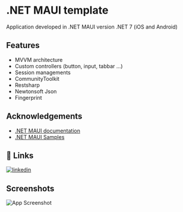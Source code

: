 # .NET MAUI template

Application developed in .NET MAUI version .NET 7 (iOS and Android) 

## Features

- MVVM architecture
- Custom controllers (button, input, tabbar ...)
- Session managements 
- CommunityToolkit
- Restsharp
- Newtonsoft Json
- Fingerprint

## Acknowledgements

 - [.NET MAUI documentation](https://learn.microsoft.com/en-us/dotnet/maui/)
 - [.NET MAUI Samples](https://github.com/dotnet/maui-samples)

## 🔗 Links
[![linkedin](https://img.shields.io/badge/linkedin-0A66C2?style=for-the-badge&logo=linkedin&logoColor=white)](https://www.linkedin.com/in/chinzorig-purevjamts-6b8b52284/)

## Screenshots

![App Screenshot](https://raw.githubusercontent.com/chinzoo0715/maui_template/main/maui_template/Resources/screen.gif)
